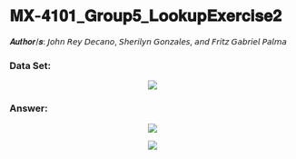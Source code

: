 # 𝐌𝐗-𝟒𝟏𝟎𝟏_𝐆𝐫𝐨𝐮𝐩𝟓_𝐋𝐨𝐨𝐤𝐮𝐩𝐄𝐱𝐞𝐫𝐜𝐢𝐬𝐞𝟐
𝑨𝒖𝒕𝒉𝒐𝒓/𝒔: 𝘑𝘰𝘩𝘯 𝘙𝘦𝘺 𝘋𝘦𝘤𝘢𝘯𝘰, 𝘚𝘩𝘦𝘳𝘪𝘭𝘺𝘯 𝘎𝘰𝘯𝘻𝘢𝘭𝘦𝘴, 𝘢𝘯𝘥 𝘍𝘳𝘪𝘵𝘻 𝘎𝘢𝘣𝘳𝘪𝘦𝘭 𝘗𝘢𝘭𝘮𝘢

### Data Set:
<p align="center">
  <img src="https://github.com/John-Rey-Decano/MX-4101_Group5_LookupExercise2/assets/143807174/d26c6fa3-61c1-4b30-aec6-de74e44c8e74">
</p>


### Answer:
<p align="center">
  <img src="https://github.com/John-Rey-Decano/MX-4101_Group5_LookupExercise2/assets/143807174/2f03c7f8-d8eb-406b-b192-889967fbefb1">
</p>

<p align="center">
  <img src="https://github.com/John-Rey-Decano/MX-4101_Group5_LookupExercise2/assets/143807174/7a11f02e-8f46-4074-83c7-72cfc5a3a980">
</p>

